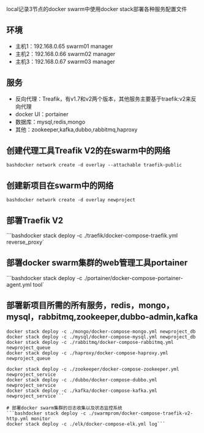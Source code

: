 local记录3节点的docker swarm中使用docker stack部署各种服务配置文件


## 环境
* 主机1：192.168.0.65 swarm01 manager
* 主机2：192.168.0.66 swarm02 manager
* 主机3：192.168.0.67 swarm03 manager


## 服务
* 反向代理：Treafik，有v1.7和v2两个版本，其他服务主要基于traefik:v2来反向代理
* docker UI：portainer
* 数据库：mysql,redis,mongo
* 其他：zookeeper,kafka,dubbo,rabbitmq,haproxy


## 创建代理工具Treafik V2的在swarm中的网络
```bashdocker network create -d overlay --attachable traefik-public```
## 创建新项目在swarm中的网络
```bashdocker network create -d overlay newproject```


## 部署Traefik V2
```bashdocker stack deploy -c ./traefik/docker-compose-traefik.yml reverse_proxy`

## 部署docker swarm集群的web管理工具portainer

```bashdocker stack deploy -c ./portainer/docker-compose-portainer-agent.yml tool`

## 部署新项目所需的所有服务，redis，mongo，mysql，rabbitmq,zookeeper,dubbo-admin,kafka
```bashdocker stack deploy -c ./redis/docker-compose-redis.yml newproject_db
docker stack deploy -c ./mongo/docker-compose-mongo.yml newproject_db
docker stack deploy -c ./mysql/docker-compose-mysql.yml newproject_db
docker stack deploy -c ./rabbitmq/docker-compose-rabbitmq.yml newproject_queue
docker stack deploy -c ./haproxy/docker-compose-haproxy.yml newproject_queue

docker stack deploy -c ./zookeeper/docker-compose-zookeeper.yml newproject_service
docker stack deploy -c ./dubbo/docker-compose-dubbo.yml newproject_service
docker stack deploy -c ./kafka/docker-compose-kafka.yml newproject_service```

# 部署docker swarm集群的日志收集以及状态监控系统
```bashdocker stack deploy -c ./swarmprom/docker-compose-traefik-v2-http.yml monitor
docker stack deploy -c ./elk/docker-compose-elk.yml log```